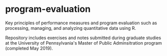 # program-evaluation
Key principles of performance measures and program evaluation such as processing, managing, and analyzing quantitative data using R.

Repository includes exercises and notes submitted during graduate studies at the University of Pennsylvania's Master of Public Adminsitration program (completed May 2019).
